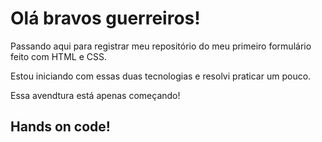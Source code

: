 # Olá bravos guerreiros!

Passando aqui para registrar meu repositório do meu primeiro formulário feito com HTML e CSS.

Estou iniciando com essas duas tecnologias e resolvi praticar um pouco.

Essa avendtura está apenas começando!

## Hands on code!
